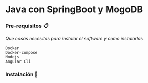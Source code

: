 # Java con SpringBoot y MogoDB


### Pre-requisitos 📋

_Que cosas necesitas para instalar el software y como instalarlas_

```
Docker 
Docker-compose
Nodejs
Angular Cli
```

### Instalación 🔧
